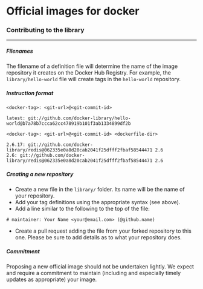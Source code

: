 # Official images for docker

### Contributing to the library

- - -
##### Filenames
The filename of a definition file will determine the name of the image repository it creates on the Docker Hub Registry. For example, the `library/hello-world` file will create tags in the `hello-world` repository.

##### Instruction format
```
<docker-tag>: <git-url>@<git-commit-id>

latest: git://github.com/docker-library/hello-world@b7a78b7ccca62cc478919b101f3ab1334899df2b

<docker-tag>: <git-url>@<git-commit-id> <dockerfile-dir>

2.6.17: git://github.com/docker-library/redis@062335e0a8d20cab2041f25dfff2fbaf58544471 2.6
2.6: git://github.com/docker-library/redis@062335e0a8d20cab2041f25dfff2fbaf58544471 2.6
```

##### Creating a new repository

-	Create a new file in the `library/` folder. Its name will be the name of your repository.
-	Add your tag definitions using the appropriate syntax (see above).
-	Add a line similar to the following to the top of the file:

`# maintainer: Your Name <your@email.com> (@github.name)`

-	Create a pull request adding the file from your forked repository to this one. Please be sure to add details as to what your repository does.

##### Commitment

Proposing a new official image should not be undertaken lightly. We expect and require a commitment to maintain (including and especially timely updates as appropriate) your image.
